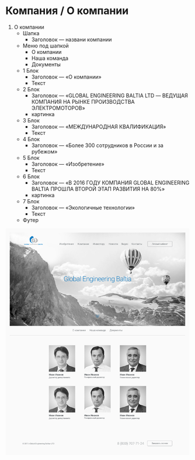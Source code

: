 # Компания / О компании

1. О компании
	* Шапка
		* Заголовок — названи компании
	* Меню под шапкой
		* О компании
		* Наша команда
		* Документы
	* 1 Блок
		* Заголовок — «О компании»
		* Текст
	* 2 Блок
		* Заголовок — «GLOBAL ENGINEERING BALTIA LTD — ВЕДУЩАЯ КОМПАНИЯ НА РЫНКЕ ПРОИЗВОДСТВА ЭЛЕКТРОМОТОРОВ»
		* картинка
	* 3 Блок
		* Заголовок — «МЕЖДУНАРОДНАЯ КВАЛИФИКАЦИЯ»
		* Текст
	* 4 Блок
		* Заголовок — «Более 300 сотрудников в России и за рубежом»
	* 5 Блок
		* Заголовок — «Изобретение»
		* Текст
	* 6 Блок
		* Заголовок — «В 2016 ГОДУ КОМПАНИЯ GLOBAL ENGINEERING BALTIA ПРОШЛА ВТОРОЙ ЭТАП РАЗВИТИЯ НА 80%»
		* картинка
	* 7 Блок
		* Заголовок — «Экологичные технологии»
		* Текст
	* Футер


![screen_1](../previews/our_team.jpg)